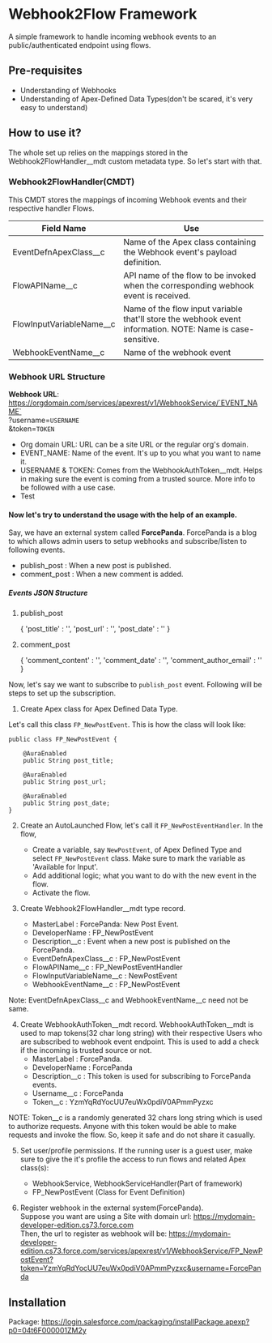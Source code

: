 # Webhook2Flow Framework

A simple framework to handle incoming webhook events to an public/authenticated endpoint using flows.

## Pre-requisites
- Understanding of Webhooks
- Understanding of Apex-Defined Data Types(don't be scared, it's very easy to understand)

## How to use it?
The whole set up relies on the mappings stored in the Webhook2FlowHandler__mdt custom metadata type. So let's start with that.

### Webhook2FlowHandler(CMDT)
This CMDT stores the mappings of incoming Webhook events and their respective handler Flows.

|Field Name |Use 	    
|-|-|
| EventDefnApexClass__c | Name of the Apex class containing the Webhook event's payload definition. |
| FlowAPIName__c | API name of the flow to be invoked when the corresponding webhook event is received. |
| FlowInputVariableName__c | Name of the flow input variable that'll store the webhook event information. NOTE: Name is case-sensitive. |
| WebhookEventName__c | Name of the webhook event |

### Webhook URL Structure

**Webhook URL**: https://orgdomain.com/services/apexrest/v1/WebhookService/`EVENT_NAME`  \
?username=`USERNAME`  \
&token=`TOKEN`

- Org domain URL: URL can be a site URL or the regular org's domain. 
- EVENT_NAME: Name of the event. It's up to you what you want to name it.
- USERNAME & TOKEN: Comes from the WebhookAuthToken__mdt. Helps in making sure the event is coming from a trusted source. More info to be followed with a use case.
- Test

#### Now let's try to understand the usage with the help of an example.

Say, we have an external system called **ForcePanda**. ForcePanda is a blog to which allows admin users to setup webhooks and subscribe/listen to following events.

- publish_post : When a new post is published.
- comment_post : When a new comment is added.

##### Events JSON Structure

1. publish_post

    {
        'post_title' : '',
        'post_url' : '',
        'post_date' : ''
    }

2. comment_post

    {
        'comment_content' : '',
        'comment_date' : '',
        'comment_author_email' : ''
    }

Now, let's say we want to subscribe to `publish_post` event. Following will be steps to set up the subscription. 

1. Create Apex class for Apex Defined Data Type.

Let's call this class `FP_NewPostEvent`. This is how the class will look like:

    public class FP_NewPostEvent {

        @AuraEnabled
        public String post_title;

        @AuraEnabled
        public String post_url;

        @AuraEnabled
        public String post_date;
    }

2. Create an AutoLaunched Flow, let's call it `FP_NewPostEventHandler`. In the flow,
    - Create a variable, say `NewPostEvent`, of Apex Defined Type and select `FP_NewPostEvent` class.
    Make sure to mark the variable as 'Available for Input'.
    - Add additional logic; what you want to do with the new event in the flow.
    - Activate the flow.

3. Create Webhook2FlowHandler__mdt type record.
    - MasterLabel : ForcePanda: New Post Event.
    - DeveloperName : FP_NewPostEvent
    - Description__c : Event when a new post is published on the ForcePanda. 
    - EventDefnApexClass__c : FP_NewPostEvent
    - FlowAPIName__c : FP_NewPostEventHandler
    - FlowInputVariableName__c : NewPostEvent
    - WebhookEventName__c : FP_NewPostEvent

Note: EventDefnApexClass__c and WebhookEventName__c need not be same.

4. Create WebhookAuthToken__mdt record.
WebhookAuthToken__mdt is used to map tokens(32 char long string) with their respective Users who are subscribed to webhook event endpoint.
This is used to add a check if the incoming is trusted source or not.
    - MasterLabel : ForcePanda.
    - DeveloperName : ForcePanda
    - Description__c : This token is used for subscribing to ForcePanda events.
    - Username__c : ForcePanda
    - Token__c : YzmYqRdYocUU7euWx0pdiV0APmmPyzxc

NOTE: Token__c is a randomly generated 32 chars long string which is used to authorize requests. Anyone with this token would be able to make requests and invoke the flow. So, keep it safe and do not share it casually. 

5. Set user/profile permissions.
If the running user is a guest user, make sure to give the it's profile the access to run flows and related Apex class(s): 
    - WebhookService, WebhookServiceHandler(Part of framework)
    - FP_NewPostEvent (Class for Event Definition)

5. Register webhook in the external system(ForcePanda).\
Suppose you want are using a Site with domain url: https://mydomain-developer-edition.cs73.force.com  
Then, the url to register as webhook will be: https://mydomain-developer-edition.cs73.force.com/services/apexrest/v1/WebhookService/FP_NewPostEvent?token=YzmYqRdYocUU7euWx0pdiV0APmmPyzxc&username=ForcePanda


## Installation

Package: https://login.salesforce.com/packaging/installPackage.apexp?p0=04t6F000001ZM2y